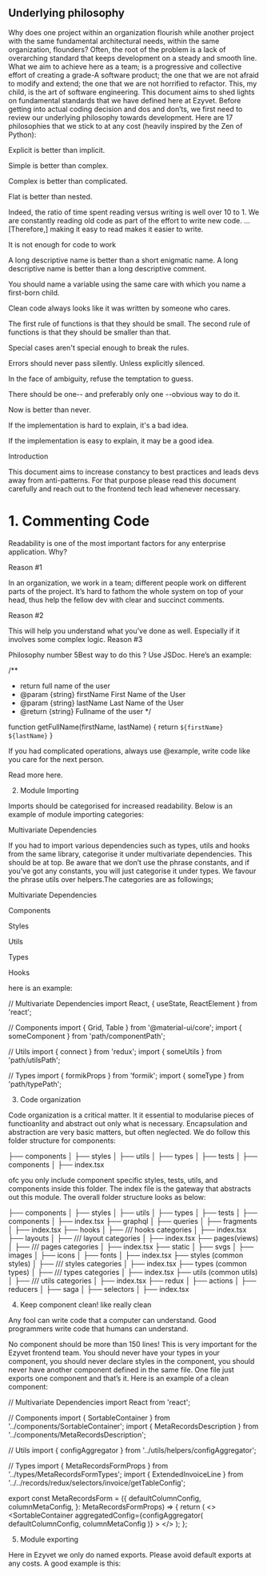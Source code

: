 ## Underlying philosophy

Why does one project within an organization flourish while another project with the same fundamental architectural needs, within the same organization, flounders? Often, the root of the problem is a lack of overarching standard that keeps development on a steady and smooth line. What we aim to achieve here as a team; is a progressive and collective effort of creating a grade-A software product; the one that we are not afraid to modify and extend; the one that we are not horrified to refactor. This, my child, is the art of software engineering. This document aims to shed lights on fundamental standards that we have defined here at Ezyvet. Before getting into actual coding decision and dos and don’ts, we first need to review our underlying philosophy towards development. Here are 17 philosophies that we stick to at any cost (heavily inspired by the Zen of Python):

Explicit is better than implicit.

Simple is better than complex.

Complex is better than complicated.

Flat is better than nested.

Indeed, the ratio of time spent reading versus writing is well over 10 to 1. We are constantly reading old code as part of the effort to write new code. ...[Therefore,] making it easy to read makes it easier to write.

It is not enough for code to work

A long descriptive name is better than a short enigmatic name. A long descriptive name is better than a long descriptive comment.

You should name a variable using the same care with which you name a first-born child.

Clean code always looks like it was written by someone who cares.

The first rule of functions is that they should be small. The second rule of functions is that they should be smaller than that.

Special cases aren't special enough to break the rules.

Errors should never pass silently. Unless explicitly silenced.

In the face of ambiguity, refuse the temptation to guess.

There should be one-- and preferably only one --obvious way to do it.

Now is better than never.

If the implementation is hard to explain, it's a bad idea.

If the implementation is easy to explain, it may be a good idea.

Introduction

This document aims to increase constancy to best practices and leads devs away from anti-patterns. For that purpose please read this document carefully and reach out to the frontend tech lead whenever necessary.

# 1. Commenting Code

Readability is one of the most important factors for any enterprise application. Why?

Reason #1

In an organization, we work in a team; different people work on different parts of the project. It’s hard to fathom the whole system on top of your head, thus help the fellow dev with clear and succinct comments.

Reason #2

This will help you understand what you’ve done as well. Especially if it involves some complex logic. Reason #3

Philosophy number 5Best way to do this ? Use JSDoc. Here’s an example:

/\*\*

- return full name of the user
- @param {string} firstName First Name of the User
- @param {string} lastName Last Name of the User
- @return {string} Fullname of the user
  \*/

function getFullName(firstName, lastName) {
return `${firstName} ${lastName}`
}

If you had complicated operations, always use @example, write code like you care for the next person.

Read more here.

2. Module Importing

Imports should be categorised for increased readability. Below is an example of module importing categories:

Multivariate Dependencies

If you had to import various dependencies such as types, utils and hooks from the same library, categorise it under multivariate dependencies. This should be at top. Be aware that we don’t use the phrase constants, and if you’ve got any constants, you will just categorise it under types. We favour the phrase utils over helpers.The categories are as followings;

Multivariate Dependencies

Components

Styles

Utils

Types

Hooks

here is an example:

// Multivariate Dependencies
import React, { useState, ReactElement } from 'react';

// Components
import { Grid, Table } from '@material-ui/core';
import { someComponent } from 'path/componentPath';

// Utils
import { connect } from 'redux';
import { someUtils } from 'path/utilsPath';

// Types
import { formikProps } from 'formik';
import { someType } from 'path/typePath';

3. Code organization

Code organization is a critical matter. It it essential to modularise pieces of functioanlity and abstract out only what is necessary. Encapsulation and abstraction are very basic matters, but often neglected. We do follow this folder structure for components:

├── components
│ ├── styles
│ ├── utils
│ ├── types
│ ├── tests
│ ├── components
│ ├── index.tsx

ofc you only include component specific styles, tests, utils, and components inside this folder. The index file is the gateway that abstracts out this module. The overall folder structure looks as below:

├── components
│ ├── styles
│ ├── utils
│ ├── types
│ ├── tests
│ ├── components
│ ├── index.tsx
├── graphql
│ ├── queries
│ ├── fragments
│ ├── index.tsx
├── hooks
│ ├── /// hooks categories
│ ├── index.tsx
├── layouts
│ ├── /// layout categories
│ ├── index.tsx
├── pages(views)
│ ├── /// pages categories
│ ├── index.tsx
├── static
│ ├── svgs
│ ├── images
│ ├── icons
│ ├── fonts
│ ├── index.tsx
├── styles (common styles)
│ ├── /// styles categories
│ ├── index.tsx
├── types (common types)
│ ├── /// types categories
│ ├── index.tsx
├── utils (common utils)
│ ├── /// utils categories
│ ├── index.tsx
├── redux
│ ├── actions
│ ├── reducers
│ ├── saga
│ ├── selectors
│ ├── index.tsx

4. Keep component clean! like really clean

Any fool can write code that a computer can understand. Good programmers write code that humans can understand.

No component should be more than 150 lines! This is very important for the Ezyvet frontend team. You should never have your types in your component, you should never declare styles in the component, you should never have another component defined in the same file. One file just exports one component and that’s it. Here is an example of a clean component:

// Multivariate Dependencies
import React from 'react';

// Components
import { SortableContainer } from '../components/SortableContainer';
import { MetaRecordsDescription } from '../components/MetaRecordsDescription';

// Utils
import { configAggregator } from '../utils/helpers/configAggregator';

// Types
import { MetaRecordsFormProps } from '../types/MetaRecordsFormTypes';
import { ExtendedInvoiceLine } from '../../records/redux/selectors/invoice/getTableConfig';

export const MetaRecordsForm = ({
defaultColumnConfig,
columnMetaConfig,
}: MetaRecordsFormProps<ExtendedInvoiceLine>) => {
return (
<>
<MetaRecordsDescription />
<SortableContainer
aggregatedConfig={configAggregator(
defaultColumnConfig,
columnMetaConfig
)} ></SortableContainer>
</>
);
};

5. Module exporting

Here in Ezyvet we only do named exports. Please avoid default exports at any costs. A good example is this:
